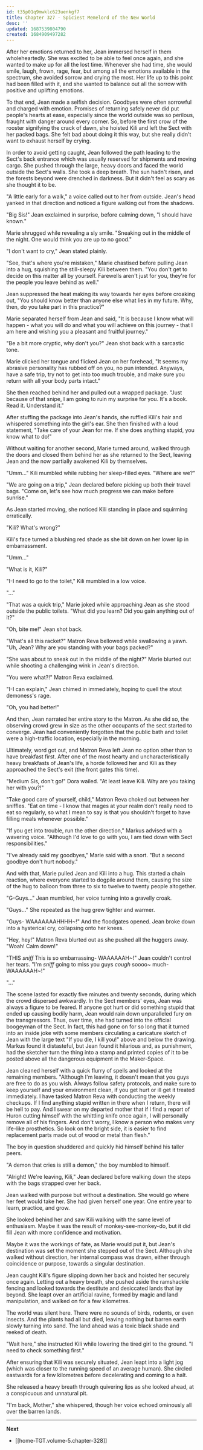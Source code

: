 ```yaml
---
id: t35p01q9mwklc623uenkgf7
title: Chapter 327 - Spiciest Memelord of the New World
desc: ''
updated: 1687539804790
created: 1684909497282
---
```


After her emotions returned to her, Jean immersed herself in them wholeheartedly. She was excited to be able to feel once again, and she wanted to make up for all the lost time. Whenever she had time, she would smile, laugh, frown, rage, fear, but among all the emotions available in the spectrum, she avoided sorrow and crying the most. Her life up to this point had been filled with it, and she wanted to balance out all the sorrow with positive and uplifting emotions.

To that end, Jean made a selfish decision. Goodbyes were often sorrowful and charged with emotion. Promises of returning safely never did put people's hearts at ease, especially since the world outside was so perilous, fraught with danger around every corner. So, before the first crow of the rooster signifying the crack of dawn, she hoisted Kili and left the Sect with her packed bags. She felt bad about doing it this way, but she really didn't want to exhaust herself by crying.

In order to avoid getting caught, Jean followed the path leading to the Sect's back entrance which was usually reserved for shipments and moving cargo. She pushed through the large, heavy doors and faced the world outside the Sect's walls. She took a deep breath. The sun hadn't risen, and the forests beyond were drenched in darkness. But it didn't feel as scary as she thought it to be.

"A little early for a walk," a voice called out to her from outside. Jean's head yanked in that direction and noticed a figure walking out from the shadows.

"Big Sis!" Jean exclaimed in surprise, before calming down, "I should have known."

Marie shrugged while revealing a sly smile. "Sneaking out in the middle of the night. One would think you are up to no good."

"I don't want to cry," Jean stated plainly.

"See, that's where you're mistaken," Marie chastised before pulling Jean into a hug, squishing the still-sleepy Kili between them. "You don't get to decide on this matter all by yourself. Farewells aren't just for you, they're for the people you leave behind as well."

Jean suppressed the heat making its way towards her eyes before croaking out, "You should know better than anyone else what lies in my future. Why, then, do you take part in this practice?"

Marie separated herself from Jean and said, "It is because I know what will happen - what you will do and what you will achieve on this journey - that I am here and wishing you a pleasant and fruitful journey."

"Be a bit more cryptic, why don't you?" Jean shot back with a sarcastic tone.

Marie clicked her tongue and flicked Jean on her forehead, "It seems my abrasive personality has rubbed off on you, no pun intended. Anyways, have a safe trip, try not to get into too much trouble, and make sure you return with all your body parts intact."

She then reached behind her and pulled out a wrapped package. "Just because of that snipe, I am going to ruin my surprise for you. It's a book. Read it. Understand it."

After stuffing the package into Jean's hands, she ruffled Kili's hair and whispered something into the girl's ear. She then finished with a loud statement, "Take care of your Jean for me. If she does anything stupid, you know what to do!"

Without waiting for another second, Marie turned around, walked through the doors and closed them behind her as she returned to the Sect, leaving Jean and the now partially awakened Kili by themselves.

"Umm..." Kili mumbled while rubbing her sleep-filled eyes. "Where are we?"

"We are going on a trip," Jean declared before picking up both their travel bags. "Come on, let's see how much progress we can make before sunrise."

As Jean started moving, she noticed Kili standing in place and squirming erratically.

"Kili? What's wrong?"

Kili's face turned a blushing red shade as she bit down on her lower lip in embarrassment.

"Umm..."

"What is it, Kili?"

"I-I need to go to the toilet," Kili mumbled in a low voice.

"..."

"That was a quick trip," Marie joked while approaching Jean as she stood outside the public toilets. "What did you learn? Did you gain anything out of it?"

"Oh, bite me!" Jean shot back.

"What's all this racket?" Matron Reva bellowed while swallowing a yawn. "Uh, Jean? Why are you standing with your bags packed?"

"She was about to sneak out in the middle of the night?" Marie blurted out while shooting a challenging wink in Jean's direction.

"You were what?!" Matron Reva exclaimed.

"I-I can explain," Jean chimed in immediately, hoping to quell the stout demoness's rage.

"Oh, you had better!"

And then, Jean narrated her entire story to the Matron. As she did so, the observing crowd grew in size as the other occupants of the sect started to converge. Jean had conveniently forgotten that the public bath and toilet were a high-traffic location, especially in the morning.

Ultimately, word got out, and Matron Reva left Jean no option other than to have breakfast first. After one of the most hearty and uncharacteristically heavy breakfasts of Jean's life, a horde followed her and Kili as they approached the Sect's exit (the front gates this time).

"Medium Sis, don't go!" Dora wailed. "At least leave Kili. Why are you taking her with you?!"

"Take good care of yourself, child," Matron Reva choked out between her sniffles. "Eat on time - I know that mages at your realm don't really need to eat so regularly, so what I mean to say is that you shouldn't forget to have filling meals whenever possible."

"If you get into trouble, run the other direction," Markus advised with a wavering voice. "Although I'd love to go with you, I am tied down with Sect responsibilities."

"I've already said my goodbyes," Marie said with a snort. "But a second goodbye don't hurt nobody."

And with that, Marie pulled Jean and Kili into a hug. This started a chain reaction, where everyone started to dogpile around them, causing the size of the hug to balloon from three to six to twelve to twenty people altogether.

"G-Guys..." Jean mumbled, her voice turning into a gravelly croak.

"Guys..." She repeated as the hug grew tighter and warmer.

"Guys- WAAAAAAAHHHH~!" And the floodgates opened. Jean broke down into a hysterical cry, collapsing onto her knees.

"Hey, hey!" Matron Reva blurted out as she pushed all the huggers away. "Woah! Calm down!"

"THIS *sniff* This is so embarrassing- WAAAAAAH~!" Jean couldn't control her tears. "I'm *sniff* going to miss you guys *cough* soooo~ much- WAAAAAAH~!"

"..."

The scene lasted for exactly five minutes and twenty seconds, during which the crowd dispersed awkwardly. In the Sect members' eyes, Jean was always a figure to be feared. If anyone got hurt or did something stupid that ended up causing bodily harm, Jean would rain down unparalleled fury on the transgressors. Thus, over time, she had turned into the official boogeyman of the Sect. In fact, this had gone on for so long that it turned into an inside joke with some members circulating a caricature sketch of Jean with the large text "If you die, I kill you!" above and below the drawing. Markus found it distasteful, but Jean found it hilarious and, as punishment, had the sketcher turn the thing into a stamp and printed copies of it to be posted above all the dangerous equipment in the Maker-Space.

Jean cleaned herself with a quick flurry of spells and looked at the remaining members. "Although I'm leaving, it doesn't mean that you guys are free to do as you wish. Always follow safety protocols, and make sure to keep yourself and your environment clean, if you get hurt or ill get it treated immediately. I have tasked Matron Reva with conducting the weekly checkups. If I find anything stupid written in there when I return, there will be hell to pay. And I swear on my departed mother that if I find a report of Huron cutting himself with the whittling knife once again, I will personally remove all of his fingers. And don't worry, I know a person who makes very life-like prosthetics. So look on the bright side, it is easier to find replacement parts made out of wood or metal than flesh."

The boy in question shuddered and quickly hid himself behind his taller peers.

"A demon that cries is still a demon," the boy mumbled to himself.

"Alright! We're leaving, Kili," Jean declared before walking down the steps with the bags strapped over her back.

Jean walked with purpose but without a destination. She would go where her feet would take her. She had given herself one year. One entire year to learn, practice, and grow.

She looked behind her and saw Kili walking with the same level of enthusiasm. Maybe it was the result of monkey-see-monkey-do, but it did fill Jean with more confidence and motivation.

Maybe it was the workings of fate, as Marie would put it, but Jean's destination was set the moment she stepped out of the Sect. Although she walked without direction, her internal compass was drawn, either through coincidence or purpose, towards a singular destination.

Jean caught Kili's figure slipping down her back and hoisted her securely once again. Letting out a heavy breath, she pushed aside the ramshackle fencing and looked towards the destitute and desiccated lands that lay beyond. She leapt over an artificial ravine, formed by magic and land manipulation, and walked on for a few kilometres.

The world was silent here. There were no sounds of birds, rodents, or even insects. And the plants had all but died, leaving nothing but barren earth slowly turning into sand. The land ahead was a toxic black shade and reeked of death.

"Wait here," she instructed Kili while lowering the tired girl to the ground. "I need to check something first."

After ensuring that Kili was securely situated, Jean leapt into a light jog (which was closer to the running speed of an average human). She circled eastwards for a few kilometres before decelerating and coming to a halt.

She released a heavy breath through quivering lips as she looked ahead, at a conspicuous and unnatural pit.

"I'm back, Mother," she whispered, though her voice echoed ominously all over the barren lands.

____

**Next**
* [[home-TGT.volume-5.chapter-328]]